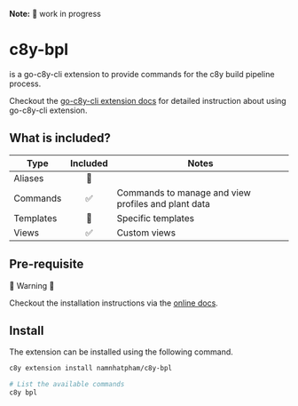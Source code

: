 **Note:** :construction: work in progress

# c8y-bpl

is a go-c8y-cli extension to provide commands for the c8y build pipeline process.

Checkout the [go-c8y-cli extension docs](https://feat-extensions-manager--goc8ycli.netlify.app/docs/tutorials/extensions/creating-an-extension/) for detailed instruction about using go-c8y-cli extension.

## What is included?

| Type      | Included | Notes                                               |
|-----------|:--------:|-----------------------------------------------------|
| Aliases   |    🔲    |                                                     |
| Commands  |    ✅     | Commands to manage and view profiles and plant data |
| Templates |    🔲    | Specific templates                                  |
| Views     |    ✅     | Custom views                                        |

## Pre-requisite

:rotating_light: Warning :rotating_light:

Checkout the installation instructions via the [online docs](https://feat-extensions-manager--goc8ycli.netlify.app/docs/tutorials/extensions/creating-an-extension/).


## Install

The extension can be installed using the following command.

```sh
c8y extension install namnhatpham/c8y-bpl

# List the available commands
c8y bpl
```
